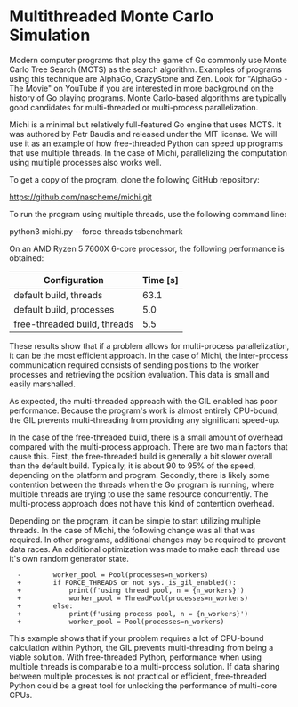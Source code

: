 # Multithreaded Monte Carlo Simulation

Modern computer programs that play the game of Go commonly use Monte Carlo Tree
Search (MCTS) as the search algorithm. Examples of programs using this
technique are AlphaGo, CrazyStone and Zen. Look for "AlphaGo - The Movie" on
YouTube if you are interested in more background on the history of Go playing
programs. Monte Carlo-based algorithms are typically good candidates for
multi-threaded or multi-process parallelization.

Michi is a minimal but relatively full-featured Go engine that uses MCTS. It
was authored by Petr Baudis and released under the MIT license. We will use it
as an example of how free-threaded Python can speed up programs that use
multiple threads. In the case of Michi, parallelizing the computation using
multiple processes also works well.

To get a copy of the program, clone the following GitHub repository:

https://github.com/nascheme/michi.git

To run the program using multiple threads, use the following command line:

python3 michi.py --force-threads tsbenchmark

On an AMD Ryzen 5 7600X 6-core processor, the following performance is obtained:

| Configuration                | Time [s] |
| ---------------------------- | -------- |
| default build, threads       | 63.1     |
| default build, processes     | 5.0      |
| free-threaded build, threads | 5.5      |

These results show that if a problem allows for multi-process parallelization,
it can be the most efficient approach. In the case of Michi, the inter-process
communication required consists of sending positions to the worker processes
and retrieving the position evaluation. This data is small and easily
marshalled.

As expected, the multi-threaded approach with the GIL enabled has poor
performance. Because the program's work is almost entirely CPU-bound, the GIL
prevents multi-threading from providing any significant speed-up.

In the case of the free-threaded build, there is a small amount of overhead
compared with the multi-process approach. There are two main factors that
cause this. First, the free-threaded build is generally a bit slower overall
than the default build. Typically, it is about 90 to 95% of the speed,
depending on the platform and program. Secondly, there is likely some
contention between the threads when the Go program is running, where multiple
threads are trying to use the same resource concurrently. The multi-process
approach does not have this kind of contention overhead.

Depending on the program, it can be simple to start utilizing multiple threads.
In the case of Michi, the following change was all that was required. In other
programs, additional changes may be required to prevent data races. An
additional optimization was made to make each thread use it's own random
generator state.

```
  -        worker_pool = Pool(processes=n_workers)
  +        if FORCE_THREADS or not sys._is_gil_enabled():
  +            print(f'using thread pool, n = {n_workers}')
  +            worker_pool = ThreadPool(processes=n_workers)
  +        else:
  +            print(f'using process pool, n = {n_workers}')
  +            worker_pool = Pool(processes=n_workers)
```

This example shows that if your problem requires a lot of CPU-bound calculation
within Python, the GIL prevents multi-threading from being a viable solution.
With free-threaded Python, performance when using multiple threads is
comparable to a multi-process solution. If data sharing between multiple
processes is not practical or efficient, free-threaded Python could be a great
tool for unlocking the performance of multi-core CPUs.
